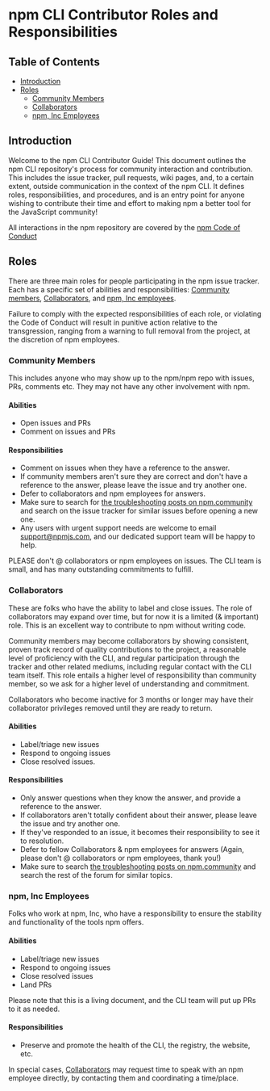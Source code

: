 # npm CLI Contributor Roles and Responsibilities

## Table of Contents

* [Introduction](#introduction)
* [Roles](#roles)
    * [Community Members](#community-members)
    * [Collaborators](#collaborators)
    * [npm, Inc Employees](#npm-inc-employees)

## Introduction

Welcome to the npm CLI Contributor Guide! This document outlines the npm CLI repository's process for community
interaction and contribution. This includes the issue tracker, pull requests, wiki pages, and, to a certain extent,
outside communication in the context of the npm CLI. It defines roles, responsibilities, and procedures, and is an entry
point for anyone wishing to contribute their time and effort to making npm a better tool for the JavaScript community!

All interactions in the npm repository are covered by the [npm Code of Conduct](https://www.npmjs.com/policies/conduct)

## Roles

There are three main roles for people participating in the npm issue tracker. Each has a specific set of abilities and
responsibilities: [Community members](#community-members), [Collaborators](#collaborators),
and [npm, Inc employees](#npm-inc-employees).

Failure to comply with the expected responsibilities of each role, or violating the Code of Conduct will result in
punitive action relative to the transgression, ranging from a warning to full removal from the project, at the
discretion of npm employees.

### Community Members

This includes anyone who may show up to the npm/npm repo with issues, PRs, comments etc. They may not have any other
involvement with npm.

#### Abilities

* Open issues and PRs
* Comment on issues and PRs

#### Responsibilities

* Comment on issues when they have a reference to the answer.
* If community members aren't sure they are correct and don't have a reference to the answer, please leave the issue and
  try another one.
* Defer to collaborators and npm employees for answers.
* Make sure to search for [the troubleshooting posts on npm.community](https://npm.community/c/support/troubleshooting)
  and search on the issue tracker for similar issues before opening a new one.
* Any users with urgent support needs are welcome to email support@npmjs.com, and our dedicated support team will be
  happy to help.

PLEASE don't @ collaborators or npm employees on issues. The CLI team is small, and has many outstanding commitments to
fulfill.

### Collaborators

These are folks who have the ability to label and close issues. The role of collaborators may expand over time, but for
now it is a limited (& important) role. This is an excellent way to contribute to npm without writing code.

Community members may become collaborators by showing consistent, proven track record of quality contributions to the
project, a reasonable level of proficiency with the CLI, and regular participation through the tracker and other related
mediums, including regular contact with the CLI team itself. This role entails a higher level of responsibility than
community member, so we ask for a higher level of understanding and commitment.

Collaborators who become inactive for 3 months or longer may have their collaborator privileges removed until they are
ready to return.

#### Abilities

* Label/triage new issues
* Respond to ongoing issues
* Close resolved issues.

#### Responsibilities

* Only answer questions when they know the answer, and provide a reference to the answer.
* If collaborators aren't totally confident about their answer, please leave the issue and try another one.
* If they've responded to an issue, it becomes their responsibility to see it to resolution.
* Defer to fellow Collaborators & npm employees for answers (Again, please don't @ collaborators or npm employees, thank
  you!)
* Make sure to search [the troubleshooting posts on npm.community](https://npm.community/c/support/troubleshooting) and
  search the rest of the forum for similar topics.

### npm, Inc Employees

Folks who work at npm, Inc, who have a responsibility to ensure the stability and functionality of the tools npm offers.

#### Abilities

* Label/triage new issues
* Respond to ongoing issues
* Close resolved issues
* Land PRs

Please note that this is a living document, and the CLI team will put up PRs to it as needed.

#### Responsibilities

* Preserve and promote the health of the CLI, the registry, the website, etc.

In special cases, [Collaborators](#collaborators) may request time to speak with an npm employee directly, by contacting
them and coordinating a time/place.
